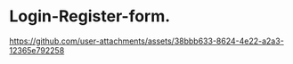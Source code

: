 # Login-Register-form.


https://github.com/user-attachments/assets/38bbb633-8624-4e22-a2a3-12365e792258

